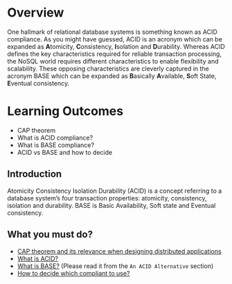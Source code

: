 # Overview
One hallmark of relational database systems is something known as ACID compliance. As you might have guessed, ACID is an acronym which can be expanded as **A**tomicity, **C**onsistency, **I**solation and **D**urability. Whereas ACID defines the key characteristics required for reliable transaction processing, the NoSQL world requires different characteristics to enable flexibility and scalability. These opposing characteristics are cleverly captured in the acronym BASE which can be expanded as **B**asically **A**vailable, **S**oft State, **E**ventual consistency.

# Learning Outcomes
- CAP theorem
- What is ACID compliance?
- What is BASE compliance?
- ACID vs BASE and how to decide

## Introduction
Atomicity Consistency Isolation Durability (ACID) is a concept referring to a database system’s four transaction properties: atomicity, consistency, isolation and durability.
BASE is Basic Availability, Soft state and Eventual consistency.

## What you must do?
- [CAP theorem and its relevance when designing distributed applications](https://towardsdatascience.com/cap-theorem-and-distributed-database-management-systems-5c2be977950e)
- [What is ACID?](https://medium.com/grtech-student-blog/acid-compliance-with-sql-transactions-b16bcce28528)
- [What is BASE?](https://queue.acm.org/detail.cfm?id=1394128) (Please read it from the `An ACID Alternative` section)
- [How to decide which compliant to use?](https://imelgrat.me/database/acid-base-databases-models/)
